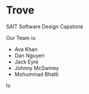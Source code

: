 # Trove
SAIT Software Design Capstone

Our Team is:
- Ava Khan
- Dan Nguyen
- Jack Eyre
- Johnny McSwiney
- Mohummad Bhatti


hi
